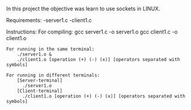 In this project the objective was learn to use sockets in LINUX.

Requirements:
	-server1.c
	-client1.c

Instructions:
	For compiling:
		gcc server1.c -o server1.o
		gcc client1.c -o client1.o
	
	For running in the same terminal:
		./server1.o &
		./client1.o [operation (+) (-) (x)] [operators separated with symbols]
	
	For running in different terminals:
		[Server-terminal]
		  ./server1.o 
		[Client-terminal]
		  ./client1.o [operation (+) (-) (x)] [operators separated with symbols]
